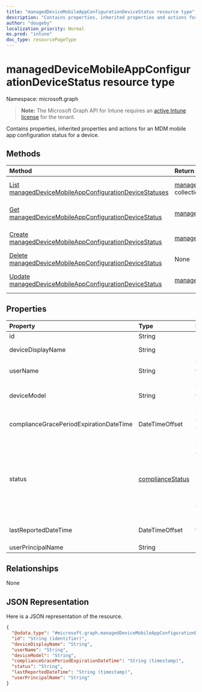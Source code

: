 ```yaml
---
title: "managedDeviceMobileAppConfigurationDeviceStatus resource type"
description: "Contains properties, inherited properties and actions for an MDM mobile app configuration status for a device."
author: "dougeby"
localization_priority: Normal
ms.prod: "intune"
doc_type: resourcePageType
---
```


# managedDeviceMobileAppConfigurationDeviceStatus resource type

Namespace: microsoft.graph

> **Note:** The Microsoft Graph API for Intune requires an [active Intune license](https://go.microsoft.com/fwlink/?linkid=839381) for the tenant.

Contains properties, inherited properties and actions for an MDM mobile app configuration status for a device.

## Methods
|Method|Return Type|Description|
|:---|:---|:---|
|[List managedDeviceMobileAppConfigurationDeviceStatuses](../api/intune-apps-manageddevicemobileappconfigurationdevicestatus-list.md)|[managedDeviceMobileAppConfigurationDeviceStatus](../resources/intune-apps-manageddevicemobileappconfigurationdevicestatus.md) collection|List properties and relationships of the [managedDeviceMobileAppConfigurationDeviceStatus](../resources/intune-apps-manageddevicemobileappconfigurationdevicestatus.md) objects.|
|[Get managedDeviceMobileAppConfigurationDeviceStatus](../api/intune-apps-manageddevicemobileappconfigurationdevicestatus-get.md)|[managedDeviceMobileAppConfigurationDeviceStatus](../resources/intune-apps-manageddevicemobileappconfigurationdevicestatus.md)|Read properties and relationships of the [managedDeviceMobileAppConfigurationDeviceStatus](../resources/intune-apps-manageddevicemobileappconfigurationdevicestatus.md) object.|
|[Create managedDeviceMobileAppConfigurationDeviceStatus](../api/intune-apps-manageddevicemobileappconfigurationdevicestatus-create.md)|[managedDeviceMobileAppConfigurationDeviceStatus](../resources/intune-apps-manageddevicemobileappconfigurationdevicestatus.md)|Create a new [managedDeviceMobileAppConfigurationDeviceStatus](../resources/intune-apps-manageddevicemobileappconfigurationdevicestatus.md) object.|
|[Delete managedDeviceMobileAppConfigurationDeviceStatus](../api/intune-apps-manageddevicemobileappconfigurationdevicestatus-delete.md)|None|Deletes a [managedDeviceMobileAppConfigurationDeviceStatus](../resources/intune-apps-manageddevicemobileappconfigurationdevicestatus.md).|
|[Update managedDeviceMobileAppConfigurationDeviceStatus](../api/intune-apps-manageddevicemobileappconfigurationdevicestatus-update.md)|[managedDeviceMobileAppConfigurationDeviceStatus](../resources/intune-apps-manageddevicemobileappconfigurationdevicestatus.md)|Update the properties of a [managedDeviceMobileAppConfigurationDeviceStatus](../resources/intune-apps-manageddevicemobileappconfigurationdevicestatus.md) object.|

## Properties
|Property|Type|Description|
|:---|:---|:---|
|id|String|Key of the entity.|
|deviceDisplayName|String|Device name of the DevicePolicyStatus.|
|userName|String|The User Name that is being reported|
|deviceModel|String|The device model that is being reported|
|complianceGracePeriodExpirationDateTime|DateTimeOffset|The DateTime when device compliance grace period expires|
|status|[complianceStatus](../resources/intune-shared-compliancestatus.md)|Compliance status of the policy report. Possible values are: `unknown`, `notApplicable`, `compliant`, `remediated`, `nonCompliant`, `error`, `conflict`, `notAssigned`.|
|lastReportedDateTime|DateTimeOffset|Last modified date time of the policy report.|
|userPrincipalName|String|UserPrincipalName.|

## Relationships
None

## JSON Representation
Here is a JSON representation of the resource.
<!-- {
  "blockType": "resource",
  "keyProperty": "id",
  "@odata.type": "microsoft.graph.managedDeviceMobileAppConfigurationDeviceStatus"
}
-->
``` json
{
  "@odata.type": "#microsoft.graph.managedDeviceMobileAppConfigurationDeviceStatus",
  "id": "String (identifier)",
  "deviceDisplayName": "String",
  "userName": "String",
  "deviceModel": "String",
  "complianceGracePeriodExpirationDateTime": "String (timestamp)",
  "status": "String",
  "lastReportedDateTime": "String (timestamp)",
  "userPrincipalName": "String"
}
```









